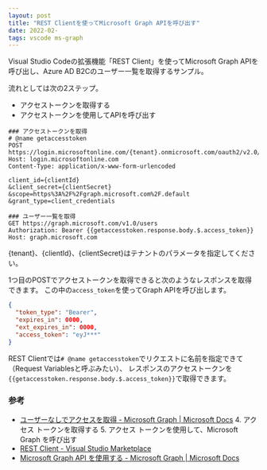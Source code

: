```yaml
---
layout: post
title: "REST Clientを使ってMicrosoft Graph APIを呼び出す"
date: 2022-02-
tags: vscode ms-graph
---
```


Visual Studio Codeの拡張機能「REST Client」を使ってMicrosoft Graph APIを呼び出し、Azure AD B2Cのユーザー一覧を取得するサンプル。

流れとしては次の2ステップ。

- アクセストークンを取得する
- アクセストークンを使用してAPIを呼び出す

```
### アクセストークンを取得
# @name getaccesstoken
POST https://login.microsoftonline.com/{tenant}.onmicrosoft.com/oauth2/v2.0/token
Host: login.microsoftonline.com
Content-Type: application/x-www-form-urlencoded

client_id={clientId}
&client_secret={clientSecret}
&scope=https%3A%2F%2Fgraph.microsoft.com%2F.default
&grant_type=client_credentials

### ユーザー一覧を取得
GET https://graph.microsoft.com/v1.0/users
Authorization: Bearer {{getaccesstoken.response.body.$.access_token}}
Host: graph.microsoft.com
```

{tenant}、{clientId}、{clientSecret}はテナントのパラメータを指定してください。

1つ目のPOSTでアクセストークンを取得できると次のようなレスポンスを取得できます。
この中の`access_token`を使ってGraph APIを呼び出します。

```json
{
  "token_type": "Bearer",
  "expires_in": 0000,
  "ext_expires_in": 0000,
  "access_token": "eyJ***"
}
```

REST Clientでは`# @name getaccesstoken`でリクエストに名前を指定できて（Request Variablesと呼ぶみたい）、
レスポンスのアクセストークンを`{{getaccesstoken.response.body.$.access_token}}`で取得できます。


### 参考
- [ユーザーなしでアクセスを取得 - Microsoft Graph | Microsoft Docs](https://docs.microsoft.com/ja-jp/graph/auth-v2-service)
	4. アクセス トークンを取得する
	5. アクセス トークンを使用して、Microsoft Graph を呼び出す
- [REST Client - Visual Studio Marketplace](https://marketplace.visualstudio.com/items?itemName=humao.rest-client)
- [Microsoft Graph API を使用する - Microsoft Graph | Microsoft Docs](https://docs.microsoft.com/ja-jp/graph/use-the-api)
